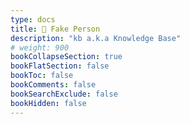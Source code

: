 ```yaml
---
type: docs
title: 📁 Fake Person
description: "kb a.k.a Knowledge Base"
# weight: 900
bookCollapseSection: true
bookFlatSection: false
bookToc: false
bookComments: false
bookSearchExclude: false
bookHidden: false
---
```

